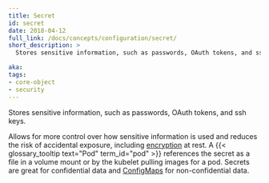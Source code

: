 ```yaml
---
title: Secret
id: secret
date: 2018-04-12
full_link: /docs/concepts/configuration/secret/
short_description: >
  Stores sensitive information, such as passwords, OAuth tokens, and ssh keys.

aka:
tags:
- core-object
- security
---
```

 Stores sensitive information, such as passwords, OAuth tokens, and ssh keys.

<!--more-->

Allows for more control over how sensitive information is used and reduces the risk of accidental exposure, including [encryption](/docs/tasks/administer-cluster/encrypt-data/#ensure-all-secrets-are-encrypted) at rest.  A {{< glossary_tooltip text="Pod" term_id="pod" >}} references the secret as a file in a volume mount or by the kubelet pulling images for a pod. Secrets are great for confidential data and [ConfigMaps](/docs/tasks/configure-pod-container/configure-pod-configmap/) for non-confidential data.
